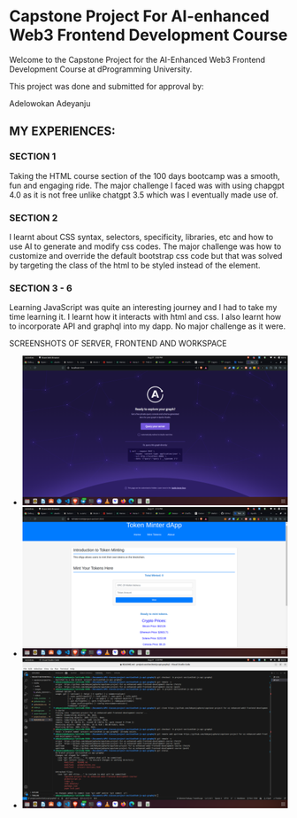 # Capstone Project For AI-enhanced Web3 Frontend Development Course
Welcome to the Capstone Project for the AI-Enhanced Web3 Frontend Development Course at dProgramming University. 

This project was done and submitted for approval by:

Adelowokan Adeyanju 

## MY EXPERIENCES:

### SECTION 1
Taking the HTML course section of the 100 days bootcamp was a smooth, fun and engaging ride. The major challenge I faced was with using chapgpt 4.0 as it is not free unlike chatgpt 3.5 which was I eventually made use of.

### SECTION 2
I learnt about CSS syntax, selectors, specificity, libraries, etc and how to use AI to generate and modify css codes. The major challenge was how to customize and override the default bootstrap css code but that was solved by targeting the class of the html to be styled instead of the element.

### SECTION 3 - 6
Learning JavaScript was quite an interesting journey and I had to take my time learning it. I learnt how it interacts with html and css. I also learnt how to incorporate API and graphql into my dapp. No major challenge as it were.

SCREENSHOTS OF SERVER, FRONTEND AND WORKSPACE
- ![GitHub Remote URL](/media/images/apollo%20server%20screenshot.png)
- ![GitHub Remote URL](/media/images/webpage%20screenshot.png)
- ![GitHub Remote URL](/media/images/Screenshot%20from%202024-08-27%2015-39-12.png)